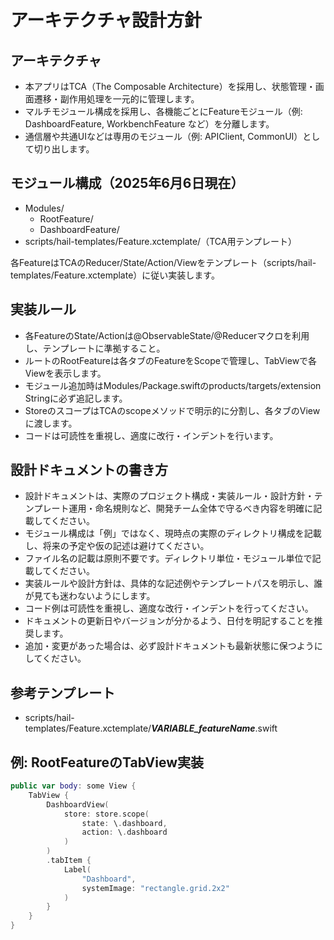 # アーキテクチャ設計方針

## アーキテクチャ
- 本アプリはTCA（The Composable Architecture）を採用し、状態管理・画面遷移・副作用処理を一元的に管理します。
- マルチモジュール構成を採用し、各機能ごとにFeatureモジュール（例: DashboardFeature, WorkbenchFeature など）を分離します。
- 通信層や共通UIなどは専用のモジュール（例: APIClient, CommonUI）として切り出します。

## モジュール構成（2025年6月6日現在）

- Modules/
    - RootFeature/
    - DashboardFeature/
- scripts/hail-templates/Feature.xctemplate/（TCA用テンプレート）

各FeatureはTCAのReducer/State/Action/Viewをテンプレート（scripts/hail-templates/Feature.xctemplate）に従い実装します。

## 実装ルール
- 各FeatureのState/Actionは@ObservableState/@Reducerマクロを利用し、テンプレートに準拠すること。
- ルートのRootFeatureは各タブのFeatureをScopeで管理し、TabViewで各Viewを表示します。
- モジュール追加時はModules/Package.swiftのproducts/targets/extension Stringに必ず追記します。
- StoreのスコープはTCAのscopeメソッドで明示的に分割し、各タブのViewに渡します。
- コードは可読性を重視し、適度に改行・インデントを行います。

## 設計ドキュメントの書き方

- 設計ドキュメントは、実際のプロジェクト構成・実装ルール・設計方針・テンプレート運用・命名規則など、開発チーム全体で守るべき内容を明確に記載してください。
- モジュール構成は「例」ではなく、現時点の実際のディレクトリ構成を記載し、将来の予定や仮の記述は避けてください。
- ファイル名の記載は原則不要です。ディレクトリ単位・モジュール単位で記載してください。
- 実装ルールや設計方針は、具体的な記述例やテンプレートパスを明示し、誰が見ても迷わないようにします。
- コード例は可読性を重視し、適度な改行・インデントを行ってください。
- ドキュメントの更新日やバージョンが分かるよう、日付を明記することを推奨します。
- 追加・変更があった場合は、必ず設計ドキュメントも最新状態に保つようにしてください。

## 参考テンプレート
- scripts/hail-templates/Feature.xctemplate/___VARIABLE_featureName___.swift

## 例: RootFeatureのTabView実装
```swift
public var body: some View {
    TabView {
        DashboardView(
            store: store.scope(
                state: \.dashboard,
                action: \.dashboard
            )
        )
        .tabItem {
            Label(
                "Dashboard",
                systemImage: "rectangle.grid.2x2"
            )
        }
    }
}
```
